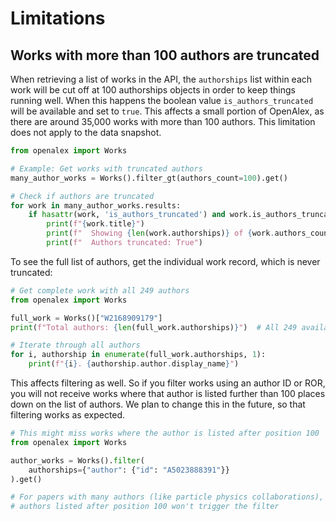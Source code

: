# Limitations

## Works with more than 100 authors are truncated

When retrieving a list of works in the API, the `authorships` list within each work will be cut off at 100 authorships objects in order to keep things running well. When this happens the boolean value `is_authors_truncated` will be available and set to `true`. This affects a small portion of OpenAlex, as there are around 35,000 works with more than 100 authors. This limitation does not apply to the data snapshot.

```python
from openalex import Works

# Example: Get works with truncated authors
many_author_works = Works().filter_gt(authors_count=100).get()

# Check if authors are truncated
for work in many_author_works.results:
    if hasattr(work, 'is_authors_truncated') and work.is_authors_truncated:
        print(f"{work.title}")
        print(f"  Showing {len(work.authorships)} of {work.authors_count} authors")
        print(f"  Authors truncated: True")
```

To see the full list of authors, get the individual work record, which is never truncated:

```python
# Get complete work with all 249 authors
from openalex import Works

full_work = Works()["W2168909179"]
print(f"Total authors: {len(full_work.authorships)}")  # All 249 available

# Iterate through all authors
for i, authorship in enumerate(full_work.authorships, 1):
    print(f"{i}. {authorship.author.display_name}")
```

This affects filtering as well. So if you filter works using an author ID or ROR, you will not receive works where that author is listed further than 100 places down on the list of authors. We plan to change this in the future, so that filtering works as expected.

```python
# This might miss works where the author is listed after position 100
from openalex import Works

author_works = Works().filter(
    authorships={"author": {"id": "A5023888391"}}
).get()

# For papers with many authors (like particle physics collaborations),
# authors listed after position 100 won't trigger the filter
```
